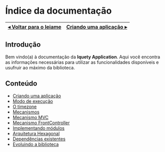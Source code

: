 # Índice da documentação

[◂ Voltar para o leiame](leiame.md) | [Criando uma aplicação ▸](01-instanciando.md)
-- | --

## Introdução

Bem vindo(a) à documentação da **Iquety Application**. Aqui você encontra as informações necessárias para utilizar as funcionalidades disponíveis e usufruir ao máximo da biblioteca.

## Conteúdo

- [Criando uma aplicação](01-instanciando.md)
- [Modo de execução](02-modo-de-execucao.md)
- [O timezone](03-timezone.md)
- [Mecanismos](04-motores.md)
- [Mecanismo MVC](05-motor-mvc.md)
- [Mecanismo FrontController](06-motor-fc.md)
- [Implementando módulos](07-modulos.md)
- [Arquitetura Hexagonal](09-arquitetura-hexagonal.md)
- [Dependências existentes](10-dependencias-existentes.md)
- [Evoluindo a biblioteca](99-evoluindo.md)
